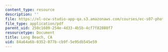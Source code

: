 ```yaml
---
content_type: resource
description: ''
file: https://ol-ocw-studio-app-qa.s3.amazonaws.com/courses/ec-s07-photovoltaic-solar-energy-systems-fall-2004/84a64a6b0352077bcb9f5e95db545e59_MITEC_S07F04_long_beach.pdf
file_type: application/pdf
parent_uid: 250c1609-254e-4d33-4b5b-4cf7f82880f7
resourcetype: Document
title: Long Beach, CA
uid: 84a64a6b-0352-077b-cb9f-5e95db545e59
---
```

